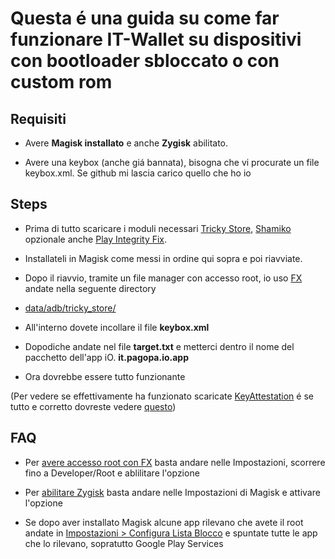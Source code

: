 # Questa é una guida su come far funzionare IT-Wallet su dispositivi con bootloader sbloccato o con custom rom

## Requisiti

- Avere **Magisk installato** e anche **Zygisk** abilitato.

- Avere una keybox (anche giá bannata), bisogna che vi procurate un file keybox.xml. Se github mi lascia carico quello che ho io


## Steps

- Prima di tutto scaricare i moduli necessari [Tricky Store](https://github.com/5ec1cff/TrickyStore/releases), [Shamiko](https://github.com/LSPosed/LSPosed.github.io/releases/) opzionale anche [Play Integrity Fix](https://github.com/chiteroman/PlayIntegrityFix/releases).

- Installateli in Magisk come messi in ordine qui sopra e poi riavviate.

- Dopo il riavvio, tramite un file manager con accesso root, io uso [FX](https://play.google.com/store/apps/details?id=nextapp.fx&hl=it) andate nella seguente directory

- [data/adb/tricky_store/](video/fxrootetrickystore.mp4)

- All'interno dovete incollare il file **keybox.xml**

- Dopodiche andate nel file **target.txt** e metterci dentro il nome del pacchetto dell'app iO. **it.pagopa.io.app**

- Ora dovrebbe essere tutto funzionante

(Per vedere se effettivamente ha funzionato scaricate [KeyAttestation](https://github.com/vvb2060/KeyAttestation/releases) é se tutto e corretto dovreste vedere [questo](video/ok.png))

## FAQ

- Per [avere accesso root con FX](video/fxrootetrickystore.mp4) basta andare nelle Impostazioni, scorrere fino a Developer/Root e ablilitare l'opzione

- Per [abilitare Zygisk](video/zygisk.mp4) basta andare nelle Impostazioni di Magisk e attivare l'opzione

- Se dopo aver installato Magisk alcune app rilevano che avete il root andate in [Impostazioni > Configura Lista Blocco](video/blocklist.mp4) e spuntate tutte le app che lo rilevano, sopratutto Google Play Services
